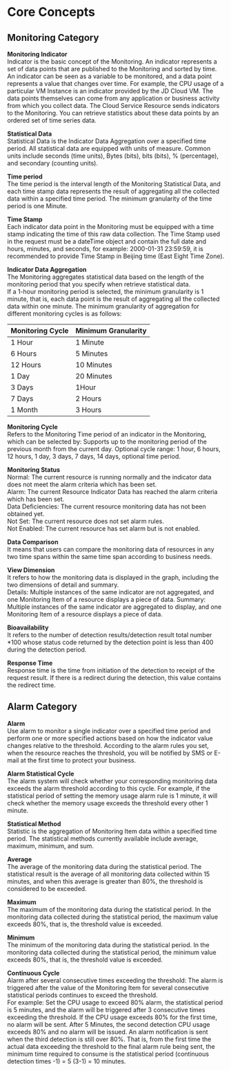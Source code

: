# Core Concepts
## Monitoring Category
**Monitoring Indicator**  
Indicator is the basic concept of the Monitoring. An indicator represents a set of data points that are published to the Monitoring and sorted by time. An indicator can be seen as a variable to be monitored, and a data point represents a value that changes over time. For example, the CPU usage of a particular VM Instance is an indicator provided by the JD Cloud VM. The data points themselves can come from any application or business activity from which you collect data.
The Cloud Service Resource sends indicators to the Monitoring. You can retrieve statistics about these data points by an ordered set of time series data.

**Statistical Data**   
Statistical Data is the Indicator Data Aggregation over a specified time period. All statistical data are equipped with units of measure. Common units include seconds (time units), Bytes (bits), bits (bits), % (percentage), and secondary (counting units).

**Time period**   
The time period is the interval length of the Monitoring Statistical Data, and each time stamp data represents the result of aggregating all the collected data within a specified time period. The minimum granularity of the time period is one Minute.

**Time Stamp**  
Each indicator data point in the Monitoring must be equipped with a time stamp indicating the time of this raw data collection. The Time Stamp used in the request must be a dateTime object and contain the full date and hours, minutes, and seconds, for example: 2000-01-31 23:59:59, it is recommended to provide Time Stamp in Beijing time (East Eight Time Zone).

**Indicator Data Aggregation**  
The Monitoring aggregates statistical data based on the length of the monitoring period that you specify when retrieve statistical data.  
If a 1-hour monitoring period is selected, the minimum granularity is 1 minute, that is, each data point is the result of aggregating all the collected data within one minute. The minimum granularity of aggregation for different monitoring cycles is as follows:

Monitoring Cycle| Minimum Granularity
---|---
1 Hour | 1 Minute
6 Hours | 5 Minutes
12 Hours | 10 Minutes
1 Day | 20 Minutes
3 Days | 1Hour
7 Days | 2 Hours
1 Month | 3 Hours

**Monitoring Cycle**   
Refers to the Monitoring Time period of an indicator in the Monitoring, which can be selected by: Supports up to the monitoring period of the previous month from the current day. Optional cycle range: 1 hour, 6 hours, 12 hours, 1 day, 3 days, 7 days, 14 days, optional time period.

**Monitoring Status**  
Normal: The current resource is running normally and the indicator data does not meet the alarm criteria which has been set.  
Alarm: The current Resource Indicator Data has reached the alarm criteria which has been set.  
Data Deficiencies: The current resource monitoring data has not been obtained yet.  
Not Set: The current resource does not set alarm rules.  
Not Enabled: The current resource has set alarm but is not enabled.

**Data Comparison**  
It means that users can compare the monitoring data of resources in any two time spans within the same time span according to business needs.

**View Dimension**  
It refers to how the monitoring data is displayed in the graph, including the two dimensions of detail and summary.  
Details: Multiple instances of the same indicator are not aggregated, and one Monitoring Item of a resource displays a piece of data.
Summary: Multiple instances of the same indicator are aggregated to display, and one Monitoring Item of a resource displays a piece of data.

**Bioavailability**  
It refers to the number of detection results/detection result total number *100 whose status code returned by the detection point is less than 400 during the detection period.

**Response Time**  
Response time is the time from initiation of the detection to receipt of the request result. If there is a redirect during the detection, this value contains the redirect time.
## Alarm Category
**Alarm**  
Use alarm to monitor a single indicator over a specified time period and perform one or more specified actions based on how the indicator value changes relative to the threshold. According to the alarm rules you set, when the resource reaches the threshold, you will be notified by SMS or E-mail at the first time to protect your business.

**Alarm Statistical Cycle**  
The alarm system will check whether your corresponding monitoring data exceeds the alarm threshold according to this cycle. For example, if the statistical period of setting the memory usage alarm rule is 1 minute, it will check whether the memory usage exceeds the threshold every other 1 minute.

**Statistical Method**  
Statistic is the aggregation of Monitoring Item data within a specified time period. The statistical methods currently available include average, maximum, minimum, and sum.

**Average**  
The average of the monitoring data during the statistical period. The statistical result is the average of all monitoring data collected within 15 minutes, and when this average is greater than 80%, the threshold is considered to be exceeded.

**Maximum**  
The maximum of the monitoring data during the statistical period. In the monitoring data collected during the statistical period, the maximum value exceeds 80%, that is, the threshold value is exceeded.

**Minimum**  
The minimum of the monitoring data during the statistical period. In the monitoring data collected during the statistical period, the minimum value exceeds 80%, that is, the threshold value is exceeded.

**Continuous Cycle**  
Alarm after several consecutive times exceeding the threshold: The alarm is triggered after the value of the Monitoring Item for several consecutive statistical periods continues to exceed the threshold.  
For example: Set the CPU usage to exceed 80% alarm, the statistical period is 5 minutes, and the alarm will be triggered after 3 consecutive times exceeding the threshold. If the CPU usage exceeds 80% for the first time, no alarm will be sent. After 5 Minutes, the second detection CPU usage exceeds 80% and no alarm will be issued. An alarm notification is sent when the third detection is still over 80%. That is, from the first time the actual data exceeding the threshold to the final alarm rule being sent, the minimum time required to consume is the statistical period (continuous detection times -1) = 5 (3-1) = 10 minutes.
